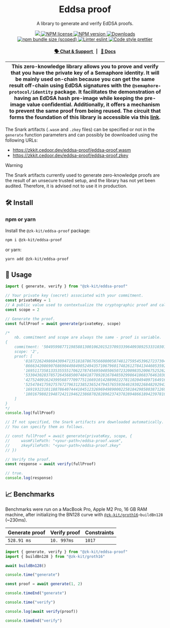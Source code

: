 <p align="center">
    <h1 align="center">
        Eddsa proof
    </h1>
    <p align="center">A library to generate and verify EdDSA proofs.</p>
</p>

<p align="center">
    <a href="https://github.com/privacy-scaling-explorations/zk-kit">
        <img src="https://img.shields.io/badge/project-zk--kit-blue.svg?style=flat-square">
    </a>
    <a href="https://github.com/privacy-scaling-explorations/zk-kit/tree/main/packages/eddsa-proof/LICENSE">
        <img alt="NPM license" src="https://img.shields.io/npm/l/%40zk-kit%eddsa-proof?style=flat-square">
    </a>
    <a href="https://www.npmjs.com/package/@zk-kit/eddsa-proof">
        <img alt="NPM version" src="https://img.shields.io/npm/v/@zk-kit/eddsa-proof?style=flat-square" />
    </a>
    <a href="https://npmjs.org/package/@zk-kit/eddsa-proof">
        <img alt="Downloads" src="https://img.shields.io/npm/dm/@zk-kit/eddsa-proof.svg?style=flat-square" />
    </a>
    <a href="https://bundlephobia.com/package/@zk-kit/eddsa-proof">
        <img alt="npm bundle size (scoped)" src="https://img.shields.io/bundlephobia/minzip/@zk-kit/eddsa-proof" />
    </a>
    <a href="https://eslint.org/">
        <img alt="Linter eslint" src="https://img.shields.io/badge/linter-eslint-8080f2?style=flat-square&logo=eslint" />
    </a>
    <a href="https://prettier.io/">
        <img alt="Code style prettier" src="https://img.shields.io/badge/code%20style-prettier-f8bc45?style=flat-square&logo=prettier" />
    </a>
</p>

<div align="center">
    <h4>
        <a href="https://appliedzkp.org/discord">
            🗣️ Chat &amp; Support
        </a>
        <span>&nbsp;&nbsp;|&nbsp;&nbsp;</span>
        <a href="https://zkkit.pse.dev/modules/_zk_kit_eddsa_proof.html">
            📘 Docs
        </a>
    </h4>
</div>

| This zero-knowledge library allows you to prove and verify that you have the private key of a Semaphore identity. It will be mainly used on-chain because you can get the same result off-chain using EdDSA signatures with the `@semaphore-protocol/identity` package. It facilitates the demonstration of having an EdDSA hash pre-image while keeping the pre-image value confidential. Additionally, it offers a mechanism to prevent the same proof from being reused. The circuit that forms the foundation of this library is accessible via this [link](https://github.com/privacy-scaling-explorations/zk-kit/blob/main/packages/circuits/templates/eddsa-proof.circom). |
| --------------------------------------------------------------------------------------------------------------------------------------------------------------------------------------------------------------------------------------------------------------------------------------------------------------------------------------------------------------------------------------------------------------------------------------------------------------------------------------------------------------------------------------------------------------------------------------------------------------------------------------------------------------------------------- |

The Snark artifacts (`.wasm` and `.zkey` files) can be specified or not in the `generate` function parameters and can possibly be downloaded using the following URLs:

-   https://zkkit.cedoor.dev/eddsa-proof/eddsa-proof.wasm
-   https://zkkit.cedoor.dev/eddsa-proof/eddsa-proof.zkey

> [!WARNING]  
> The Snark artifacts currently used to generate zero-knowledge proofs are the result of an unsecure trusted setup, and the library has not yet been audited. Therefore, it is advised not to use it in production.

## 🛠 Install

### npm or yarn

Install the `@zk-kit/eddsa-proof` package:

```bash
npm i @zk-kit/eddsa-proof
```

or yarn:

```bash
yarn add @zk-kit/eddsa-proof
```

## 📜 Usage

```typescript
import { generate, verify } from "@zk-kit/eddsa-proof"

// Your private key (secret) associated with your commitment.
const privateKey = 1
// A public value used to contextualize the cryptographic proof and calculate the nullifier.
const scope = 2

// Generate the proof.
const fullProof = await generate(privateKey, scope)

/*
    nb. commitment and scope are always the same - proof is variable.
{
    commitment: '5049599877119858813001062015237093339640938925333103011635461484168047396248',
    scope: '2',
    proof: [
        '8187226249860430947135181878676566080058748127595453962723730464659559265736',
        '8666342086907686904498490524943571067960174826127841344605359274053291451578',
        '16951173581335355551706227874569504050650723200983520067525262527574411463239',
        '5330430283785726456850074841877892816784859299864106837646103067998557420540',
        '4275240916243995687770977511669101428890222781102049409716491642577511403456',
        '5254784175927576727963123852365247945765593646193022684829294352292688366957',
        '1691932310118878640744410451232696949890002258184298580387126997072583471834',
        '18016798021948724211946223868702828962374378289486618942397810491195719212700'
    ]
}
*/
console.log(fullProof)

// If not specified, the Snark artifacts are downloaded automatically.
// You can specify them as follows.

// const fullProof = await generate(privateKey, scope, {
//     wasmFilePath: "<your-path>/eddsa-proof.wasm",
//     zkeyFilePath: "<your-path>/eddsa-proof.zkey"
// })

// Verify the proof.
const response = await verify(fullProof)

// true.
console.log(response)
```

## 📈 Benchmarks

Benchmarks were run on a MacBook Pro, Apple M2 Pro, 16 GB RAM machine, after initializing the BN128 curve with [`@zk-kit/groth16`](https://github.com/privacy-scaling-explorations/zk-kit/edit/main/packages/groth16)-`buildBn128` (~230ms).

| Generate proof | Verify proof | Constraints |
| -------------- | ------------ | ----------- |
| `528.91 ms`    | `10. 997ms`  | `1017`      |

```ts
import { generate, verify } from "@zk-kit/eddsa-proof"
import { buildBn128 } from "@zk-kit/groth16"

await buildBn128()

console.time("generate")

const proof = await generate(1, 2)

console.timeEnd("generate")

console.time("verify")

console.log(await verify(proof))

console.timeEnd("verify")
```
